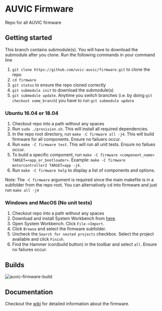 # AUVIC Firmware
Repo for all AUVIC firmware

## Getting started

This branch contains submodule(s). You will have to download the submodule after you clone.
Run the following commands in your command line
1) `git clone https://github.com/uvic-auvic/firmware.git` to clone the repo
2) `cd firmware`
3) `git status` to ensure the repo cloned correctly
4) `git submodule init` to download the submodule(s)
5) `git submodule update`. Anytime you switch branches (i.e. by doing `git checkout some_branch`) you have to run `git submodule update`

### Ubuntu 16.04 or 18.04
1) Checkout repo into a path without any spaces
2) Run `sudo ./provision.sh`. This will install all required dependencies.
3) In the repo root directory, run `make -C firmware all -j4`. This will build firmware for all components. Ensure no failuers occur.
4) Run `make -C firmware test`. This will run all unit tests. Ensure no failues occur.
5) To build a specific component, run `make -C firmware <component_name> TARGET=<app_or_bootloader>`. Example: `make -C firmware motorcontroller2 TARGET=app -j4`.
6) Run `make -C firmware help` to display a list of components and options.

Note: The `-C firmware` argument is required since the main makefile is in a subfolder from the repo root. You can alternatively cd into firmware and just run `make all -j4`

### Windows and MacOS (No unit tests)
1) Checkout repo into a path without any spaces
2) Download and install System Workbench from [here](https://www.openstm32.org/Downloading%2Bthe%2BSystem%2BWorkbench%2Bfor%2BSTM32%2Binstaller).
3) Open System Workbench. Click `File->Import`.
4) Click `Browse` and select the firmware subfolder.
5) Uncheck the `Search for nested projects` checkbox. Select the project available and click `Finish`.
6) Find the Hammer icon(build button) in the toolbar and select `all`. Ensure no failures occur.

## Builds

![auvic-firmware-build](https://github.com/uvic-auvic/firmware/workflows/auvic-firmware-build/badge.svg)

## Documentation
Checkout the [wiki](https://github.com/uvic-auvic/firmware/wiki) for detailed information about the firmware.

